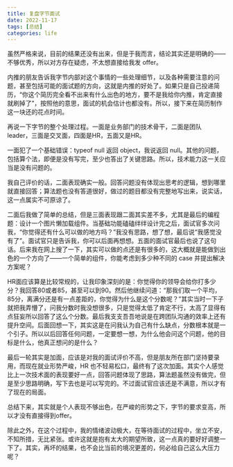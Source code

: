 ```yaml
---
title: 复盘字节面试
date: 2022-11-17
tags: [总结]
categories: life
---
```


虽然严格来说，目前的结果还没有出来，但是于我而言，结论其实还是明确的——不够优秀，所以对方存在疑虑，不太想直接给我发 offer。

内推的朋友告诉我字节内部对这个事情的一些处理细节，以及各种需要注意的问题，甚至包括可能的面试题的方向，这就是内推的好处了。如果只是自己投递简历，“你这个简历完全看不出来有什么出色的地方，要不是我给你内推，肯定直接就刷掉了”，按照他的意思，面试的机会估计也都没有。所以，接下来在简历制作这一块还的花点时间。

再说一下字节的整个处理过程。一面是业务部门的技术骨干，二面是团队 leader，三面是交叉面，四面是HR，五面又是HR。

一面犯了一个基础错误：typeof null 返回 object，我说返回 null。其他的问题，包括算个法，即便是没有写完，至少也答出了关键思路。所以，技术能力这一关应当是没有问题的。

我自己评价的话，二面表现确实一般。回答问题没有体现出思考的逻辑，想到哪里就直接回答；算法题也没有答道很好，做过的题目都没有完整地写出来，说实话，这一点属实不可原谅了。

二面后我做了简单的总结，但是三面表现跟二面其实差不多，尤其是最后的编程题：设计一个图片懒加载组件。当基础功能磕磕绊绊设计完之后，面试官多次问我，“你觉得还有什么可以做的地方吗？”我没有思路，想了想，最后说“我感觉没有了”。面试官只是告诉我，你可以后面再想想。五面的面试官最后也说了这句话。后来我在网上搜了一下，其实可以做的点还是有很多的，这大概就是能做到出色的一个方向了——一个简单的组件，你能考虑到多少种不同的 case 并提出解决方案呢？

HR面应该算是比较常规的，让我印象深刻的是：你觉得你的领导会给你打多少分？我回答80或者85，甚至可以到90。然后他继续问道：“那我们取一个平均，85分，离满分还是有一点差距的，你觉得为什么是这个分数呢？”其实当时一下子就把我弄懵了，问我分数时我没想很多，只是觉得太低了肯定不行，太高了显得有点狂妄所以回答了这么个分数。最后我支支吾吾地说是在跨团队沟通的效率上还有提升空间。后面回想一下，其实这是在问我认为自己有什么缺点，分数根本就是一个引子。所以以后回答任何问题，一定要想一想，为什么他会问这个问题，他的目标是什么，他真正想问的是什么？

最后一轮其实是加面，应该是对我的面试评价不高，但是朋友所在部门坚持要录用，而现在就业形势严峻，HR 也不轻易松口，最终有了这次加面。其实个人感觉比上一次技术面的表现要好一点，回答问题体现了思路，算法题虽然没有做完，但是至少思路明确，写下去也是可以写完的。不过面试官应该还是不满意，所以才有了现在的局面。

总结下来，其实就是个人表现不够出色，在严峻的形势之下，字节的要求变高，所以才没有直接得到offer。

除此之外，在这个过程中，我的情绪波动极大，在等待面试的过程中，坐立不安，不知所措，无比紧张。或许这就是抱有太大的期望所致，这一点真的要好好调整一下了。其实，再坏的结果，也不会比当前的境况更差的，何必给自己这么大压力呢？